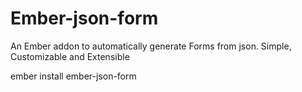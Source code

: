 # Ember-json-form

An Ember addon to automatically generate Forms from json. Simple, Customizable and Extensible


ember install ember-json-form

